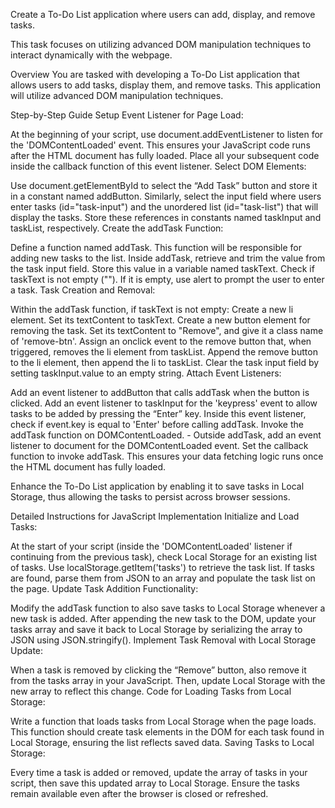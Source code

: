 Create a To-Do List application where users can add, display, and remove tasks.

This task focuses on utilizing advanced DOM manipulation techniques to interact dynamically with the webpage.

Overview
You are tasked with developing a To-Do List application that allows users to add tasks, display them, and remove tasks. This application will utilize advanced DOM manipulation techniques.

Step-by-Step Guide
Setup Event Listener for Page Load:

At the beginning of your script, use document.addEventListener to listen for the 'DOMContentLoaded' event. This ensures your JavaScript code runs after the HTML document has fully loaded. Place all your subsequent code inside the callback function of this event listener.
Select DOM Elements:

Use document.getElementById to select the “Add Task” button and store it in a constant named addButton.
Similarly, select the input field where users enter tasks (id="task-input") and the unordered list (id="task-list") that will display the tasks. Store these references in constants named taskInput and taskList, respectively.
Create the addTask Function:

Define a function named addTask. This function will be responsible for adding new tasks to the list.
Inside addTask, retrieve and trim the value from the task input field. Store this value in a variable named taskText.
Check if taskText is not empty (""). If it is empty, use alert to prompt the user to enter a task.
Task Creation and Removal:

Within the addTask function, if taskText is not empty:
Create a new li element. Set its textContent to taskText.
Create a new button element for removing the task. Set its textContent to "Remove", and give it a class name of 'remove-btn'.
Assign an onclick event to the remove button that, when triggered, removes the li element from taskList.
Append the remove button to the li element, then append the li to taskList.
Clear the task input field by setting taskInput.value to an empty string.
Attach Event Listeners:

Add an event listener to addButton that calls addTask when the button is clicked.
Add an event listener to taskInput for the 'keypress' event to allow tasks to be added by pressing the “Enter” key. Inside this event listener, check if event.key is equal to 'Enter' before calling addTask.
Invoke the addTask function on DOMContentLoaded. - Outside addTask, add an event listener to document for the DOMContentLoaded event. Set the callback function to invoke addTask. This ensures your data fetching logic runs once the HTML document has fully loaded.


Enhance the To-Do List application by enabling it to save tasks in Local Storage, thus allowing the tasks to persist across browser sessions.

Detailed Instructions for JavaScript Implementation
Initialize and Load Tasks:

At the start of your script (inside the 'DOMContentLoaded' listener if continuing from the previous task), check Local Storage for an existing list of tasks.
Use localStorage.getItem('tasks') to retrieve the task list. If tasks are found, parse them from JSON to an array and populate the task list on the page.
Update Task Addition Functionality:

Modify the addTask function to also save tasks to Local Storage whenever a new task is added.
After appending the new task to the DOM, update your tasks array and save it back to Local Storage by serializing the array to JSON using JSON.stringify().
Implement Task Removal with Local Storage Update:

When a task is removed by clicking the “Remove” button, also remove it from the tasks array in your JavaScript.
Then, update Local Storage with the new array to reflect this change.
Code for Loading Tasks from Local Storage:

Write a function that loads tasks from Local Storage when the page loads.
This function should create task elements in the DOM for each task found in Local Storage, ensuring the list reflects saved data.
Saving Tasks to Local Storage:

Every time a task is added or removed, update the array of tasks in your script, then save this updated array to Local Storage.
Ensure the tasks remain available even after the browser is closed or refreshed.